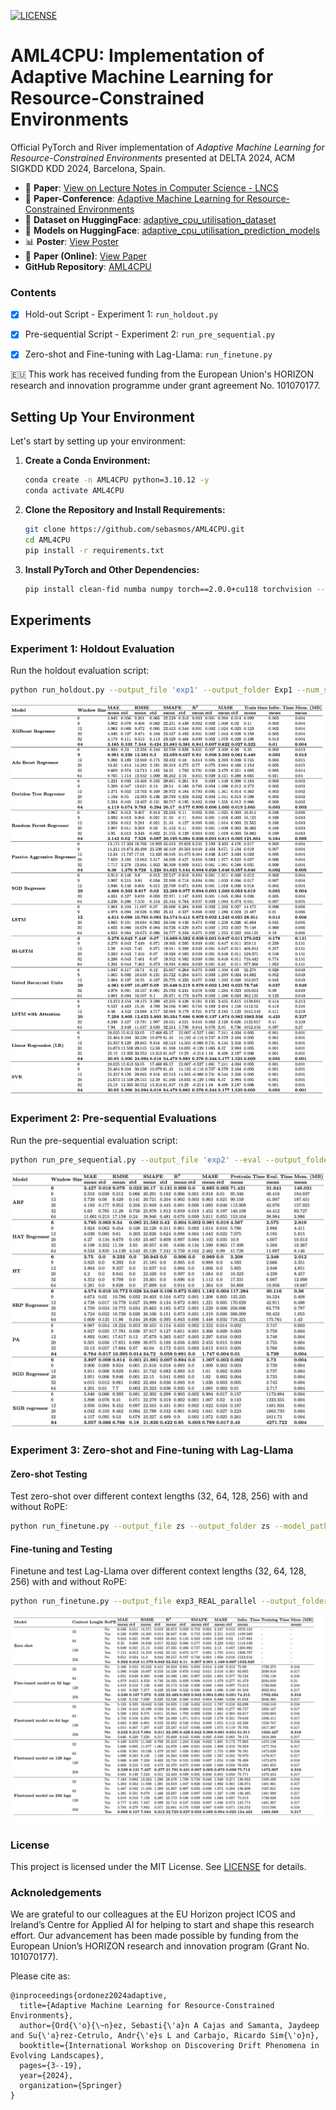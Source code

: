[![LICENSE](https://img.shields.io/badge/license-MIT-blue.svg)](https://github.com/sebasmos/AML4CPU/blob/main/LICENSE)

# AML4CPU: Implementation of Adaptive Machine Learning for Resource-Constrained Environments

Official PyTorch and River implementation of *Adaptive Machine Learning for Resource-Constrained Environments* presented at DELTA 2024, ACM SIGKDD KDD 2024, Barcelona, Spain.

- 📄 **Paper**: [View on Lecture Notes in Computer Science - LNCS](https://link.springer.com/chapter/10.1007/978-3-031-82346-6_1)
- 📄 **Paper-Conference**: [Adaptive Machine Learning for Resource-Constrained Environments](https://aiimlab.org/pdf/events/KDD_2024_Workshop_On_Discovering_Drift_Phenomena_in_Evolving_Landscape_DELTA/Adaptive%20Machine%20Learning%20for%20Resource-Constrained%20Environments.pdf)
- 🤗 **Dataset on HuggingFace**: [adaptive_cpu_utilisation_dataset](https://huggingface.co/datasets/ICOS-AI/synthetic_cpu_utilization)
- 🤗 **Models on HuggingFace**: [adaptive_cpu_utilisation_prediction_models](https://huggingface.co/ICOS-AI/adaptive_cpu_utilisation_prediction_models)
- 📊 **Poster**: [View Poster](https://zenodo.org/records/14075777)
- 📄 **Paper (Online)**: [View Paper](https://zenodo.org/records/14106065)
- **GitHub Repository**: [AML4CPU](https://github.com/sebasmos/AML4CPU/)

### Contents

- [x] Hold-out Script - Experiment 1: `run_holdout.py`
- [x] Pre-sequential Script - Experiment 2: `run_pre_sequential.py`
- [x] Zero-shot and Fine-tuning with Lag-Llama: `run_finetune.py`


🇪🇺 This work has received funding from the European Union's HORIZON research and innovation programme under grant agreement No. 101070177.

## Setting Up Your Environment

Let's start by setting up your environment:

1. **Create a Conda Environment:**
   ```bash
   conda create -n AML4CPU python=3.10.12 -y
   conda activate AML4CPU
   ```
2. **Clone the Repository and Install Requirements:**
   ```bash
   git clone https://github.com/sebasmos/AML4CPU.git
   cd AML4CPU
   pip install -r requirements.txt
   ```

3. **Install PyTorch and Other Dependencies:**
   ```bash
   pip install clean-fid numba numpy torch==2.0.0+cu118 torchvision --force-reinstall --extra-index-url https://download.pytorch.org/whl/cu118
   ```

## Experiments

### Experiment 1: Holdout Evaluation

Run the holdout evaluation script:
```bash
python run_holdout.py --output_file 'exp1' --output_folder Exp1 --num_seeds 20
```

![exp2](https://github.com/sebasmos/AML4CPU/blob/main/data/figures/exp2.png)

### Experiment 2: Pre-sequential Evaluations

Run the pre-sequential evaluation script:
```bash
python run_pre_sequential.py --output_file 'exp2' --eval --output_folder Exp2 --num_seeds 20
```
![exp1](https://github.com/sebasmos/AML4CPU/blob/main/data/figures/exp1.png)

### Experiment 3: Zero-shot and Fine-tuning with Lag-Llama

#### Zero-shot Testing

Test zero-shot over different context lengths (32, 64, 128, 256) with and without RoPE:
```bash
python run_finetune.py --output_file zs --output_folder zs --model_path ./models/lag_llama_models/lag-llama.ckpt --eval_multiple_zero_shot --max_epochs 50 --num_seeds 20
```

#### Fine-tuning and Testing

Finetune and test Lag-Llama over different context lengths (32, 64, 128, 256) with and without RoPE:
```bash
python run_finetune.py --output_file exp3_REAL_parallel --output_folder Exp3 --model_path ./models/lag_llama_models/lag-llama.ckpt --max_epochs 50 --num_seeds 20 --eval_multiple
```

![exp3](https://github.com/sebasmos/AML4CPU/blob/main/data/figures/exp3.png)



### License

This project is licensed under the MIT License. See [LICENSE](LICENSE) for details.

### Acknoledgements

We are grateful to our colleagues at the EU Horizon project ICOS and Ireland’s Centre for Applied AI for helping to start and shape this research effort. Our advancement has been made possible by funding from the European Union’s HORIZON research and innovation program (Grant No. 101070177).

Please cite as:

```
@inproceedings{ordonez2024adaptive,
  title={Adaptive Machine Learning for Resource-Constrained Environments},
  author={Ord{\'o}{\~n}ez, Sebasti{\'a}n A Cajas and Samanta, Jaydeep and Su{\'a}rez-Cetrulo, Andr{\'e}s L and Carbajo, Ricardo Sim{\'o}n},
  booktitle={International Workshop on Discovering Drift Phenomena in Evolving Landscapes},
  pages={3--19},
  year={2024},
  organization={Springer}
}
```
